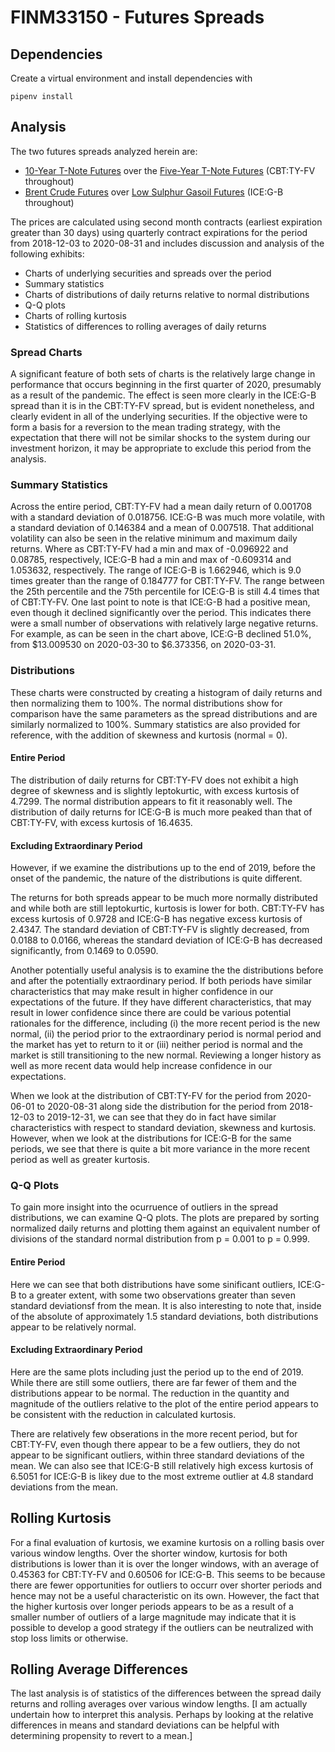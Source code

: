 # FINM33150 - Futures Spreads

## Dependencies

Create a virtual environment and install dependencies with

    pipenv install

## Analysis

The two futures spreads analyzed herein are:
* [10-Year T-Note Futures](https://www.cmegroup.com/trading/interest-rates/us-treasury/10-year-us-treasury-note_contractSpecs_futures.html) over the [Five-Year T-Note Futures](https://www.cmegroup.com/trading/interest-rates/us-treasury/5-year-us-treasury-note_contractSpecs_futures.html) (CBT:TY-FV throughout)
* [Brent Crude Futures](https://www.theice.com/products/219/Brent-Crude-Futures) over [Low Sulphur Gasoil Futures](https://www.theice.com/products/34361119/Low-Sulphur-Gasoil-Futures) (ICE:G-B throughout)

The prices are calculated using second month contracts (earliest expiration greater than 30 days) using quarterly contract expirations for the period from 2018-12-03 to 2020-08-31 and includes discussion and analysis of the following exhibits:
* Charts of underlying securities and spreads over the period
* Summary statistics
* Charts of distributions of daily returns relative to normal distributions
* Q-Q plots
* Charts of rolling kurtosis
* Statistics of differences to rolling averages of daily returns

### Spread Charts
A significant feature of both sets of charts is the relatively large change in performance that occurs beginning in the first quarter of 2020, presumably as a result of the pandemic. The effect is seen more clearly in the ICE:G-B spread than it is in the CBT:TY-FV spread, but is evident nonetheless, and clearly evident in all of the underlying securities. If the objective were to form a basis for a reversion to the mean trading strategy, with the expectation that there will not be similar shocks to the system during our investment horizon, it may be appropriate to exclude this period from the analysis.

### Summary Statistics
Across the entire period, CBT:TY-FV had a mean daily return of 0.001708 with a standard deviation of 0.018756. ICE:G-B was much more volatile, with a standard deviation of 0.146384 and a mean of 0.007518. That additional volatility can also be seen in the relative minimum and maximum daily returns. Where as CBT:TY-FV had a min and max of -0.096922 and 0.08785, respectively, ICE:G-B had a min and max of -0.609314 and 1.053632, respectively. The range of ICE:G-B is 1.662946, which is 9.0 times greater than the range of 0.184777 for CBT:TY-FV. The range between the 25th percentile and the 75th percentile for ICE:G-B is still 4.4 times that of CBT:TY-FV. One last point to note is that ICE:G-B had a positive mean, even though it declined significantly over the period. This indicates there were a small number of observations with relatively large negative returns. For example, as can be seen in the chart above, ICE:G-B declined 51.0%, from $13.009530 on 2020-03-30 to $6.373356, on 2020-03-31.

### Distributions
These charts were constructed by creating a histogram of daily returns and then normalizing them to 100%. The normal distributions show for comparison have the same parameters as the spread distributions and are similarly normalized to 100%. Summary statistics are also provided for reference, with the addition of skewness and kurtosis (normal = 0).

#### Entire Period
The distribution of daily returns for CBT:TY-FV does not exhibit a high degree of skewness and is slightly leptokurtic, with excess kurtosis of 4.7299. The normal distribution appears to fit it reasonably well. The distribution of daily returns for ICE:G-B is much more peaked than that of CBT:TY-FV, with excess kurtosis of 16.4635.

#### Excluding Extraordinary Period
However, if we examine the distributions up to the end of 2019, before the onset of the pandemic, the nature of the distributions is quite different.

The returns for both spreads appear to be much more normally distributed and while both are still leptokurtic, kurtosis is lower for both. CBT:TY-FV has excess kurtosis of 0.9728 and ICE:G-B has negative excess kurtosis of 2.4347. The standard deviation of CBT:TY-FV is   slightly decreased, from 0.0188 to 0.0166, whereas the standard deviation of ICE:G-B has decreased significantly, from 0.1469 to 0.0590.

Another potentially useful analysis is to examine the the distributions before and after the potentially extraordinary period. If both periods have similar characteristics that may make result in higher confidence in our expectations of the future. If they have different characteristics, that may result in lower confidence since there are could be various potential rationales for the difference, including (i) the more recent period is the new normal, (ii) the period prior to the extraordinary period is normal period and the market has yet to return to it or (iii) neither period is normal and the market is still transitioning to the new normal. Reviewing a longer history as well as more recent data would help increase confidence in our expectations.

When we look at the distribution of CBT:TY-FV for the period from 2020-06-01 to 2020-08-31 along side the distribution for the period from 2018-12-03 to 2019-12-31, we can see that they do in fact have similar characteristics with respect to standard deviation, skewness and kurtosis. However, when we look at the distributions for ICE:G-B for the same periods, we see that there is quite a bit more variance in the more recent period as well as greater kurtosis.

### Q-Q Plots
To gain more insight into the ocurruence of outliers in the spread distributions, we can examine Q-Q plots. The plots are prepared by sorting normalized daily returns and plotting them against an equivalent number of divisions of the standard normal distribution from p = 0.001 to p = 0.999.

#### Entire Period
Here we can see that both distributions have some sinificant outliers, ICE:G-B to a greater extent, with some two observations greater than seven standard deviationsf from the mean. It is also interesting to note that, inside of the absolute of approximately 1.5 standard deviations, both distributions appear to be relatively normal.

#### Excluding Extraordinary Period
Here are the same plots including just the period up to the end of 2019. While there are still some outliers, there are far fewer of them and the distributions appear to be normal. The reduction in the quantity and magnitude of the outliers relative to the plot of the entire period appears to be consistent with the reduction in calculated kurtosis.

There are relatively few obserations in the more recent period, but for CBT:TY-FV, even though there appear to be a few outliers, they do not appear to be significant outliers, within three standard deviations of the mean. We can also see that ICE:G-B still relatively high excess kurtosis of 6.5051 for ICE:G-B is likey due to the most extreme outlier at 4.8 standard deviations from the mean.

## Rolling Kurtosis
For a final evaluation of kurtosis, we examine kurtosis on a rolling basis over various window lengths. Over the shorter window, kurtosis for both distributions is lower than it is over the longer windows, with an average of 0.45363 for CBT:TY-FV and 0.60506 for ICE:G-B. This seems to be because there are fewer opportunities for outliers to occurr over shorter periods and hence may not be a useful characteristic on its own. However, the fact that the higher kurtosis over longer periods appears to be as a result of a smaller number of outliers of a large magnitude may indicate that it is possible to develop a good strategy if the outliers can be neutralized with stop loss limits or otherwise.

## Rolling Average Differences
The last analysis is of statistics of the differences between the spread daily returns and rolling averages over various window lengths. \[I am actually undertain how to interpret this analysis. Perhaps by looking at the relative differences in means and standard deviations can be helpful with determining propensity to revert to a mean.\]

